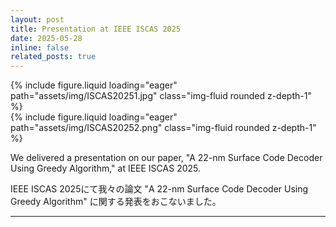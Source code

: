 ```yaml
---
layout: post
title: Presentation at IEEE ISCAS 2025
date: 2025-05-28
inline: false
related_posts: true
---
```


<div class="row mt-3">
    <div class="col-sm mt-3 mt-md-0">
        {% include figure.liquid loading="eager" path="assets/img/ISCAS20251.jpg" class="img-fluid rounded z-depth-1" %}
    </div>
    <div class="col-sm mt-3 mt-md-0">
        {% include figure.liquid loading="eager" path="assets/img/ISCAS20252.png" class="img-fluid rounded z-depth-1" %}
    </div>
</div>

<p>We delivered a presentation on our paper, "A 22-nm Surface Code Decoder Using Greedy Algorithm," at IEEE ISCAS 2025.</p>

<p class="small-font-jp">IEEE ISCAS 2025にて我々の論文 "A 22-nm Surface Code Decoder Using Greedy Algorithm" に関する発表をおこないました。
</p>

---
